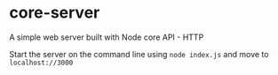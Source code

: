 # core-server
A simple web server built with Node core API - HTTP

Start the server on the command line using `node index.js` and move to `localhost://3000`
